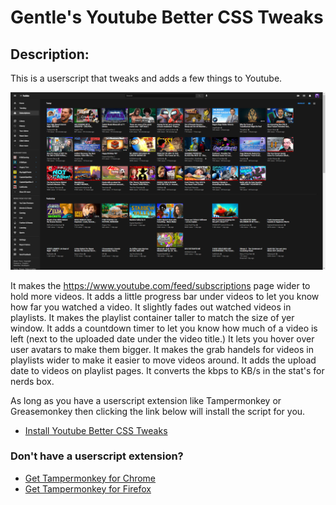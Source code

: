 

# Gentle's Youtube Better CSS Tweaks

## Description:
This is a userscript that tweaks and adds a few things to Youtube.

![Preview Image](Better%20CSS.png)

It makes the https://www.youtube.com/feed/subscriptions page wider to hold more videos.
It adds a little progress bar under videos to let you know how far you watched a video.
It slightly fades out watched videos in playlists.
It makes the playlist container taller to match the size of yer window.
It adds a countdown timer to let you know how much of a video is left (next to the uploaded date under the video title.)
It lets you hover over user avatars to make them bigger.
It makes the grab handels for videos in playlists wider to make it easier to move videos around.
It adds the upload date to videos on playlist pages.
It converts the kbps to KB/s in the stat's for nerds box.


As long as you have a userscript extension like Tampermonkey or Greasemonkey then clicking the link below will install the script for you.
* [Install Youtube Better CSS Tweaks](https://github.com/GentlePuppet/Gentles_Tampermonkey_Userscripts/raw/main/Youtube%20Better%20CSS%20Tweaks/Youtube%20Gentle's%20Custom%20CSS%20Tweaks.user.js)

### Don't have a userscript extension?
* [Get Tampermonkey for Chrome](https://chrome.google.com/webstore/detail/tampermonkey/dhdgffkkebhmkfjojejmpbldmpobfkfo?hl=en)
* [Get Tampermonkey for Firefox](https://addons.mozilla.org/en-US/firefox/addon/tampermonkey/)
